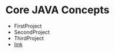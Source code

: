 # Core JAVA Concepts
* FirstProject
* SecondProject
* ThirdProject
* [link](https://github.com/akrai37/core-java/tree/master/Average%20of%20three%20numbers)


